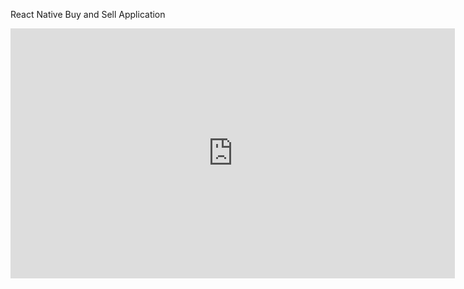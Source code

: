 React Native Buy and Sell Application

<iframe width="711" height="400" src="https://www.youtube.com/embed/smD-x4IlA4I" frameborder="0" allow="accelerometer; autoplay; clipboard-write; encrypted-media; gyroscope; picture-in-picture" allowfullscreen></iframe>



